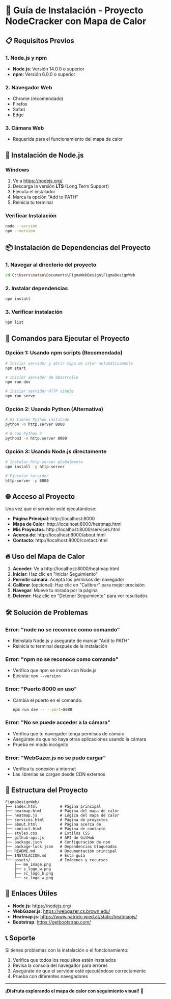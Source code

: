 # 🚀 Guía de Instalación - Proyecto NodeCracker con Mapa de Calor

## 📋 Requisitos Previos

### 1. Node.js y npm
- **Node.js**: Versión 14.0.0 o superior
- **npm**: Versión 6.0.0 o superior

### 2. Navegador Web
- Chrome (recomendado)
- Firefox
- Safari
- Edge

### 3. Cámara Web
- Requerida para el funcionamiento del mapa de calor

## 🔧 Instalación de Node.js

### Windows
1. Ve a https://nodejs.org/
2. Descarga la versión **LTS** (Long Term Support)
3. Ejecuta el instalador
4. Marca la opción "Add to PATH"
5. Reinicia tu terminal

### Verificar Instalación
```bash
node --version
npm --version
```

## 📦 Instalación de Dependencias del Proyecto

### 1. Navegar al directorio del proyecto
```bash
cd C:\Users\mateo\Documents\FigmaWebDesign\FigmaDesignWeb
```

### 2. Instalar dependencias
```bash
npm install
```

### 3. Verificar instalación
```bash
npm list
```

## 🚀 Comandos para Ejecutar el Proyecto

### Opción 1: Usando npm scripts (Recomendado)
```bash
# Iniciar servidor y abrir mapa de calor automáticamente
npm start

# Iniciar servidor de desarrollo
npm run dev

# Iniciar servidor HTTP simple
npm run serve
```

### Opción 2: Usando Python (Alternativa)
```bash
# Si tienes Python instalado
python -m http.server 8000

# O con Python 3
python3 -m http.server 8000
```

### Opción 3: Usando Node.js directamente
```bash
# Instalar http-server globalmente
npm install -g http-server

# Ejecutar servidor
http-server -p 8000
```

## 🌐 Acceso al Proyecto

Una vez que el servidor esté ejecutándose:

- **Página Principal**: http://localhost:8000
- **Mapa de Calor**: http://localhost:8000/heatmap.html
- **Mis Proyectos**: http://localhost:8000/services.html
- **Acerca de**: http://localhost:8000/about.html
- **Contacto**: http://localhost:8000/contact.html

## 🔥 Uso del Mapa de Calor

1. **Acceder**: Ve a http://localhost:8000/heatmap.html
2. **Iniciar**: Haz clic en "Iniciar Seguimiento"
3. **Permitir cámara**: Acepta los permisos del navegador
4. **Calibrar** (opcional): Haz clic en "Calibrar" para mejor precisión
5. **Navegar**: Mueve tu mirada por la página
6. **Detener**: Haz clic en "Detener Seguimiento" para ver resultados

## 🛠️ Solución de Problemas

### Error: "node no se reconoce como comando"
- Reinstala Node.js y asegúrate de marcar "Add to PATH"
- Reinicia tu terminal después de la instalación

### Error: "npm no se reconoce como comando"
- Verifica que npm se instaló con Node.js
- Ejecuta: `npm --version`

### Error: "Puerto 8000 en uso"
- Cambia el puerto en el comando:
  ```bash
  npm run dev -- --port=8080
  ```

### Error: "No se puede acceder a la cámara"
- Verifica que tu navegador tenga permisos de cámara
- Asegúrate de que no haya otras aplicaciones usando la cámara
- Prueba en modo incógnito

### Error: "WebGazer.js no se pudo cargar"
- Verifica tu conexión a internet
- Las librerías se cargan desde CDN externos

## 📁 Estructura del Proyecto

```
FigmaDesignWeb/
├── index.html          # Página principal
├── heatmap.html        # Página del mapa de calor
├── heatmap.js          # Lógica del mapa de calor
├── services.html       # Página de proyectos
├── about.html          # Página acerca de
├── contact.html        # Página de contacto
├── styles.css          # Estilos CSS
├── github-api.js       # API de GitHub
├── package.json        # Configuración de npm
├── package-lock.json   # Dependencias bloqueadas
├── README.md           # Documentación principal
├── INSTALACION.md      # Esta guía
└── assets/             # Imágenes y recursos
    ├── me_image.png
    ├── s_logo_w.png
    ├── sc_logo_b.png
    └── sc_logo_w.png
```

## 🔗 Enlaces Útiles

- **Node.js**: https://nodejs.org/
- **WebGazer.js**: https://webgazer.cs.brown.edu/
- **Heatmap.js**: https://www.patrick-wied.at/static/heatmapjs/
- **Bootstrap**: https://getbootstrap.com/

## 📞 Soporte

Si tienes problemas con la instalación o el funcionamiento:

1. Verifica que todos los requisitos estén instalados
2. Revisa la consola del navegador para errores
3. Asegúrate de que el servidor esté ejecutándose correctamente
4. Prueba con diferentes navegadores

---

**¡Disfruta explorando el mapa de calor con seguimiento visual!** 🎯 